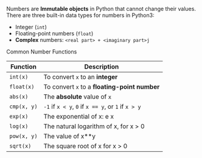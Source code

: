Numbers are **Immutable objects** in Python that cannot change their
values.
There are three built-in data types for numbers in Python3:
- Integer (`int`)
- Floating-point numbers (`float`)
- **Complex** numbers: `<real part> + <imaginary part>j`

Common Number Functions

| Function    | Description                                         |
| ----------- | --------------------------------------------------- |
| `int(x)`    | To convert `x` to an **integer**                    |
| `float(x)`  | To convert `x` to a **floating-point number**       |
| `abs(x)`    | The **absolute** value of `x`                       |
| `cmp(x, y)` | `-1` if `x < y`, `0` if `x == y`, or `1` if `x > y` |
| `exp(x)`    | The exponential of x: e x                           |
| `log(x)`    | The natural logarithm of x, for x > 0               |
| `pow(x, y)` | The value of x**y                                   |
| `sqrt(x)`   | The square root of x for x > 0                      |
